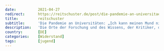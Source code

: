 ```yaml
---
date:          2021-04-27
redirect:      https://reitschuster.de/post/die-pandemie-an-universitaetenich-kann-meinen-mund-nicht-mehr-halten-ohne-daran-zu-erkranken/
title:         reitschuster
subtitle:      'Die Pandemie an Universitäten: „Ich kann meinen Mund nicht mehr halten, ohne daran zu erkranken“'
description:   'Die Orte der Forschung und des Wissens, der Kritiker, die sich für Diskurs und Aufklärung einsetzten, sind wie der Rest der Gesellschaft in Panik verfallen. Kritische Studenten werden gebrandmarkt, sobald sie Kritik an den Maßnahmen der Regierung äußern. Doch sie stehen jetzt auf. Und appellieren an die Universitäten Deutschlands.'
country:       [DE]
categories:    [Widerstand]
tags:          [jugend]
---
```

